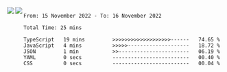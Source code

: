 <a href="https://github.com/anuraghazra/github-readme-stats">
  <img align="left" src="https://github-readme-stats.vercel.app/api?username=iaizawa0623&show_icons=true&count_private=true&theme=dracula&line_height=40" />
  <img align="left" src="https://github-readme-stats.vercel.app/api/top-langs/?username=iaizawa0623&count_private=true&theme=dracula" />
</a>

<!--START_SECTION:waka-->

```text
From: 15 November 2022 - To: 16 November 2022

Total Time: 25 mins

TypeScript   19 mins         >>>>>>>>>>>>>>>>>>>------   74.65 %
JavaScript   4 mins          >>>>>--------------------   18.72 %
JSON         1 min           >>-----------------------   06.19 %
YAML         0 secs          -------------------------   00.40 %
CSS          0 secs          -------------------------   00.04 %
```

<!--END_SECTION:waka-->
